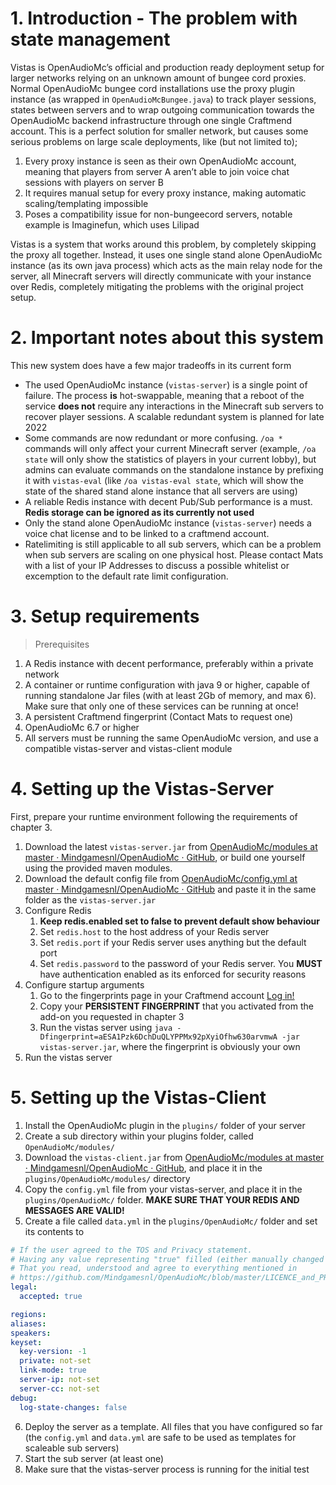 [//]: # (TITLE:Vistas API)
[//]: # (ICON:fab fa-java)
[//]: # (DESCRIPTION:Using vistas to scale OpenAudioMc in extremely large deployments)
[//]: # (TAGS:java,api,technical,documentation,events,packets,maven,gradle,nerds)

# 1. Introduction - The problem with state management
Vistas is OpenAudioMc’s official and production ready deployment setup for larger networks relying on an unknown amount of bungee cord proxies. Normal OpenAudioMc bungee cord installations use the proxy plugin instance (as wrapped in `OpenAudioMcBungee.java`) to track player sessions, states between servers and to wrap outgoing communication towards the OpenAudioMc backend infrastructure through one single Craftmend account. This is a perfect solution for smaller network, but causes some serious problems on large scale deployments, like (but not limited to);
1. Every proxy instance is seen as their own OpenAudioMc account, meaning that players from server A aren’t able to join voice chat sessions with players on server B
2. It requires manual setup for every proxy instance, making automatic scaling/templating impossible
3. Poses a compatibility issue for non-bungeecord servers, notable example is Imaginefun, which uses Lilipad

Vistas is a system that works around this problem, by completely skipping the proxy all together. Instead, it uses one single stand alone OpenAudioMc instance (as its own java process) which acts as the main relay node for the server, all Minecraft servers will directly communicate with your instance over Redis, completely mitigating the problems with the original project setup.

# 2. Important notes about this system
This new system does have a few major tradeoffs in its current form
- The used OpenAudioMc instance (`vistas-server`) is a single point of failure. The process **is** hot-swappable, meaning that a reboot of the service **does not** require any interactions in the Minecraft sub servers to recover player sessions. A scalable redundant system is planned for late 2022
- Some commands are now redundant or more confusing. `/oa *` commands will only affect your current Minecraft server (example, `/oa state` will only show the statistics of players in your current lobby), but admins can evaluate commands on the standalone instance by prefixing it with `vistas-eval` (like `/oa vistas-eval state`, which will show the state of the shared stand alone instance that all servers are using)
- A reliable Redis instance with decent Pub/Sub performance is a must. **Redis storage can be ignored as its currently not used**
- Only the stand alone OpenAudioMc instance (`vistas-server`) needs a voice chat license and to be linked to a craftmend account.
- Ratelimiting is still applicable to all sub servers, which can be a problem when sub servers are scaling on one physical host. Please contact Mats with a list of your IP Addresses to discuss a possible whitelist or excemption to the default rate limit configuration.

# 3. Setup requirements
> Prerequisites
1. A Redis instance with decent performance, preferably within a private network
2. A container or runtime configuration with java 9 or higher, capable of running standalone Jar files (with at least 2Gb of memory, and max 6). Make sure that only one of these services can be running at once!
3. A persistent Craftmend fingerprint (Contact Mats to request one)
4. OpenAudioMc 6.7 or higher
5. All servers must be running the same OpenAudioMc version, and use a compatible vistas-server and vistas-client module


# 4. Setting up the Vistas-Server
First, prepare your runtime environment following the requirements of chapter 3.
1. Download the latest `vistas-server.jar` from [OpenAudioMc/modules at master · Mindgamesnl/OpenAudioMc · GitHub](https://github.com/Mindgamesnl/OpenAudioMc/tree/master/modules), or build one yourself using the provided maven modules.
2. Download the default config file from [OpenAudioMc/config.yml at master · Mindgamesnl/OpenAudioMc · GitHub](https://github.com/Mindgamesnl/OpenAudioMc/blob/master/plugin/src/main/resources/config.yml) and paste it in the same folder as the `vistas-server.jar`
3. Configure Redis
    1. **Keep redis.enabled set to false to prevent default show behaviour**
    2. Set `redis.host` to the host address of your Redis server
    3. Set `redis.port` if your Redis server uses anything but the default port
    4. Set `redis.password` to the password of your Redis server. You **MUST** have authentication enabled as its enforced for security reasons
4. Configure startup arguments
    1. Go to the fingerprints page in your Craftmend account [Log in!](https://account.craftmend.com/account/fingerprint)
    2. Copy your **PERSISTENT FINGERPRINT** that you activated from the add-on you requested in chapter 3
    3. Run the vistas server using `java -Dfingerprint=aESA1Pzk6DchDuQLYPPMx92pXyiOfhw630arvmwA -jar vistas-server.jar`, where the fingerprint is obviously your own
5. Run the vistas server

# 5. Setting up the Vistas-Client
1. Install the OpenAudioMc plugin in the `plugins/` folder of your server
2. Create a sub directory within your plugins folder, called `OpenAudioMc/modules/`
3. Download the `vistas-client.jar` from [OpenAudioMc/modules at master · Mindgamesnl/OpenAudioMc · GitHub](https://github.com/Mindgamesnl/OpenAudioMc/tree/master/modules), and place it in the `plugins/OpenAudioMc/modules/` directory
4. Copy the `config.yml` file from your vistas-server, and place it in the `plugins/OpenAudioMc/` folder. **MAKE SURE THAT YOUR REDIS AND MESSAGES ARE VALID!**
5. Create a file called `data.yml` in the `plugins/OpenAudioMc/` folder and set its contents to
```yaml
# If the user agreed to the TOS and Privacy statement.
# Having any value representing "true" filled (either manually changed or through software after manual trigger or third party input) means
# That you read, understood and agree to everything mentioned in
# https://github.com/Mindgamesnl/OpenAudioMc/blob/master/LICENCE_and_PRIVACY.md
legal:
  accepted: true

regions:
aliases:
speakers:
keyset:
  key-version: -1
  private: not-set
  link-mode: true
  server-ip: not-set
  server-cc: not-set
debug:
  log-state-changes: false
```
6. Deploy the server as a template. All files that you have configured so far (the `config.yml` and `data.yml` are safe to be used as templates for scaleable sub servers)
7. Start the sub server (at least one)
8. Make sure that the vistas-server process is running for the initial test


